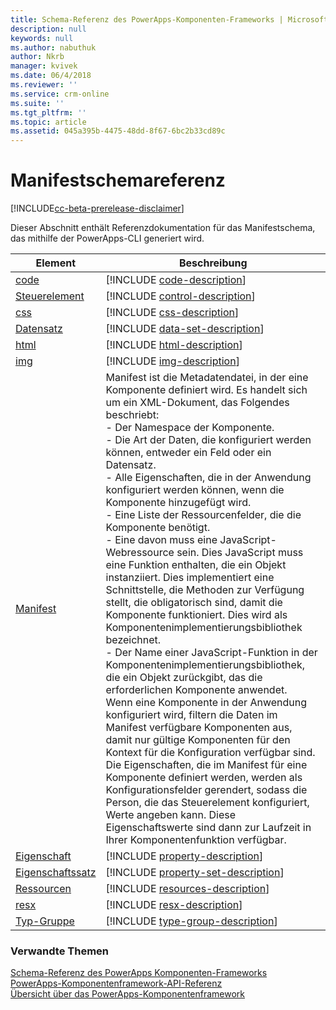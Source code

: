 ```yaml
---
title: Schema-Referenz des PowerApps-Komponenten-Frameworks | Microsoft Docs
description: null
keywords: null
ms.author: nabuthuk
author: Nkrb
manager: kvivek
ms.date: 06/4/2018
ms.reviewer: ''
ms.service: crm-online
ms.suite: ''
ms.tgt_pltfrm: ''
ms.topic: article
ms.assetid: 045a395b-4475-48dd-8f67-6bc2b33cd89c
---
```


# <a name="manifest-schema-reference"></a>Manifestschemareferenz

[!INCLUDE[cc-beta-prerelease-disclaimer](../../../includes/cc-beta-prerelease-disclaimer.md)]

Dieser Abschnitt enthält Referenzdokumentation für das Manifestschema, das mithilfe der PowerApps-CLI generiert wird.

|Element|Beschreibung|
|----|-----------|
|[code](code.md)|[!INCLUDE [code-description](includes/code-description.md)]|
|[Steuerelement](control.md)|[!INCLUDE [control-description](includes/control-description.md)]|
|[css](css.md)|[!INCLUDE [css-description](includes/css-description.md)]|
|[Datensatz](data-set.md)|[!INCLUDE [data-set-description](includes/data-set-description.md)]|
|[html](html.md)|[!INCLUDE [html-description](includes/html-description.md)]|
|[img](img.md)|[!INCLUDE [img-description](includes/img-description.md)]|
|[Manifest](manifest.md)|Manifest ist die Metadatendatei, in der eine Komponente definiert wird. Es handelt sich um ein XML-Dokument, das Folgendes beschriebt:<br/> - Der Namespace der Komponente.<br/> - Die Art der Daten, die konfiguriert werden können, entweder ein Feld oder ein Datensatz.<br/> - Alle Eigenschaften, die in der Anwendung konfiguriert werden können, wenn die Komponente hinzugefügt wird.<br/> - Eine Liste der Ressourcenfelder, die die Komponente benötigt.<br/> - Eine davon muss eine JavaScript-Webressource sein. Dies JavaScript muss eine Funktion enthalten, die ein Objekt instanziiert. Dies implementiert eine Schnittstelle, die Methoden zur Verfügung stellt, die obligatorisch sind, damit die Komponente funktioniert. Dies wird als Komponentenimplementierungsbibliothek bezeichnet.<br/> - Der Name einer JavaScript-Funktion in der Komponentenimplementierungsbibliothek, die ein Objekt zurückgibt, das die erforderlichen Komponente anwendet.<br/> Wenn eine Komponente in der Anwendung konfiguriert wird, filtern die Daten im Manifest verfügbare Komponenten aus, damit nur gültige Komponenten für den Kontext für die Konfiguration verfügbar sind. Die Eigenschaften, die im Manifest für eine Komponente definiert werden, werden als Konfigurationsfelder gerendert, sodass die Person, die das Steuerelement konfiguriert, Werte angeben kann. Diese Eigenschaftswerte sind dann zur Laufzeit in Ihrer Komponentenfunktion verfügbar.|
|[Eigenschaft](property.md)|[!INCLUDE [property-description](includes/property-description.md)]|
|[Eigenschaftssatz](property-set.md)|[!INCLUDE [property-set-description](includes/property-set-description.md)]|
|[Ressourcen](resources.md)|[!INCLUDE [resources-description](includes/resources-description.md)]|
|[resx](resx.md)|[!INCLUDE [resx-description](includes/resx-description.md)]|
|[Typ-Gruppe](type-group.md)|[!INCLUDE [type-group-description](includes/type-group-description.md)]|


### <a name="related-topics"></a>Verwandte Themen

[Schema-Referenz des PowerApps Komponenten-Frameworks](index.md)<br/>
[PowerApps-Komponentenframework-API-Referenz](../reference/index.md)<br/>
[Übersicht über das PowerApps-Komponentenframework](../overview.md)